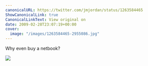 ```yaml
---
canonicalURL: https://twitter.com/jmjordan/status/1263584465
ShowCanonicalLink: true
CanonicalLinkText: View original on
date: 2009-02-28T23:07:19+00:00
cover:
  image: "/images/1263584465-2955086.jpg"
---
```

Why even buy a netbook?

![](/images/1263584465-2955086.jpg)